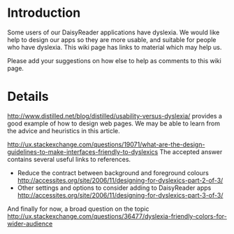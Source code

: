 # Introduction #

Some users of our DaisyReader applications have dyslexia. We would like help to design our apps so they are more usable, and suitable for people who have dyslexia. This wiki page has links to material which may help us.

Please add your suggestions on how else to help as comments to this wiki page.


# Details #

http://www.distilled.net/blog/distilled/usability-versus-dyslexia/ provides a good example of how to design web pages. We may be able to learn from the advice and heuristics in this article.

http://ux.stackexchange.com/questions/19071/what-are-the-design-guidelines-to-make-interfaces-friendly-to-dyslexics The accepted answer contains several useful links to references.

  * Reduce the contract between background and foreground colours http://accessites.org/site/2006/11/designing-for-dyslexics-part-2-of-3/
  * Other settings and options to consider adding to DaisyReader apps http://accessites.org/site/2006/11/designing-for-dyslexics-part-3-of-3/

And finally for now, a broad question on the topic http://ux.stackexchange.com/questions/36477/dyslexia-friendly-colors-for-wider-audience